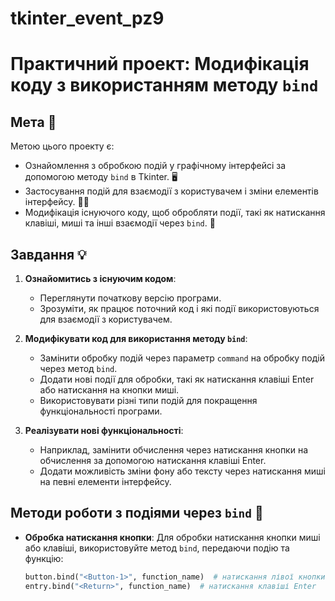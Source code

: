 # tkinter_event_pz9
# Практичний проект: Модифікація коду з використанням методу `bind`

## Мета 🎯

Метою цього проекту є:
- Ознайомлення з обробкою подій у графічному інтерфейсі за допомогою методу `bind` в Tkinter. 🖥️
- Застосування подій для взаємодії з користувачем і зміни елементів інтерфейсу. 👨‍💻
- Модифікація існуючого коду, щоб обробляти події, такі як натискання клавіші, миші та інші взаємодії через `bind`. 🔄

## Завдання 💡

1. **Ознайомитись з існуючим кодом**:
   - Переглянути початкову версію програми.
   - Зрозуміти, як працює поточний код і які події використовуються для взаємодії з користувачем.
   
2. **Модифікувати код для використання методу `bind`**:
   - Замінити обробку подій через параметр `command` на обробку подій через метод `bind`.
   - Додати нові події для обробки, такі як натискання клавіші Enter або натискання на кнопки миші.
   - Використовувати різні типи подій для покращення функціональності програми.

3. **Реалізувати нові функціональності**:
   - Наприклад, замінити обчислення через натискання кнопки на обчислення за допомогою натискання клавіші Enter.
   - Додати можливість зміни фону або тексту через натискання миші на певні елементи інтерфейсу.

## Методи роботи з подіями через `bind` 🔧

- **Обробка натискання кнопки**:
  Для обробки натискання кнопки миші або клавіші, використовуйте метод `bind`, передаючи подію та функцію:
  ```python
  button.bind("<Button-1>", function_name)  # натискання лівої кнопки миші
  entry.bind("<Return>", function_name)  # натискання клавіші Enter

